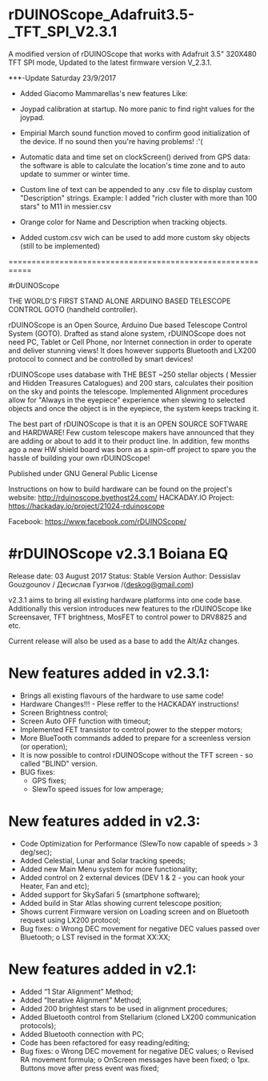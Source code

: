 # rDUINOScope_Adafruit3.5-_TFT_SPI_V2.3.1
A modified version of rDUINOScope that works with Adafruit 3.5" 320X480 TFT SPI mode, Updated to the latest firmware version V_2.3.1.



 ***-Update Saturday 23/9/2017
 - Added Giacomo Mammarellas's new features Like:

 - Joypad calibration at startup. No more panic to find right values for the joypad.
 - Empirial March sound function moved to confirm good initialization of the device. If no sound then you're having problems! :'(
 - Automatic data and time set on clockScreen() derived from GPS data: the software is able to calculate the location's time zone and      to auto update to summer or winter time.
 - Custom line of text can be appended to any .csv file to display custom "Description" strings. Example: I added "rich cluster with        more than 100 stars" to M11 in messier.csv
 - Orange color for Name and Description when tracking objects.
 - Added custom.csv wich can be used to add more custom sky objects (still to be implemented)

===========================================================

#rDUINOScope

THE WORLD'S FIRST STAND ALONE ARDUINO BASED TELESCOPE CONTROL GOTO (handheld controller). 

rDUINOScope is an Open Source, Arduino Due based Telescope Control System (GOTO). Drafted as stand alone system, rDUINOScope does not need PC, Tablet or Cell Phone, nor Internet connection in order to operate and deliver stunning views! It does however supports Bluetooth and LX200 protocol to connect and be controlled by smart devices!


rDUINOScope uses database with THE BEST ~250 stellar objects ( Messier and Hidden Treasures Catalogues) and 200 stars, calculates their position on the sky and points the telescope. Implemented Alignment procedures allow for "Always in the eyepiece" experience when slewing to selected objects and once the object is in the eyepiece, the system keeps tracking it.

The best part of rDUINOScope is that it is an OPEN SOURCE SOFTWARE and HARDWARE! Few custom telescope makers have announced that they are adding or about to add it to their product line. In addition, few months ago a new HW shield board was born as a spin-off project to spare you the hassle of building your own rDUINOScope!

Published under GNU General Public License

Instructions on how to build hardware can be found on the project's website: http://rduinoscope.byethost24.com/
HACKADAY.IO Project: https://hackaday.io/project/21024-rduinoscope

Facebook: https://www.facebook.com/rDUINOScope/


#rDUINOScope v2.3.1 Boiana EQ 
===========================================================
Release date: 03 August 2017
Status: Stable Version
Author: Dessislav Gouzgounov / Десислав Гузгнов /(deskog@gmail.com) 


v2.3.1 aims to bring all existing hardware platforms into one code base. Additionally this version introduces new features to the rDUINOScope like Screensaver, TFT brightness, MosFET to control power to DRV8825 and etc.

Current release will also be used as a base to add the Alt/Az changes.

New features added in v2.3.1:
===========================================================
- Brings all existing flavours of the hardware to use same code!
- Hardware Changes!!! - Plese reffer to the HACKADAY instructions!
- Screen Brightness control;
- Screen Auto OFF function with timeout;
- Implemented FET transistor to control power to the stepper motors;
- More BlueTooth commands added to prepare for a screenless version (or operation);
- It is now possible to control rDUINOScope without the TFT screen - so called "BLIND" version.
- BUG fixes:
	- GPS fixes;
	- SlewTo speed issues for low amperage;



New features added in v2.3:
===========================================================
- Code Optimization for Performance (SlewTo now capable of speeds > 3 deg/sec);
- Added Celestial, Lunar and Solar tracking speeds;
- Added new Main Menu system for more functionality;
- Added control on 2 external devices (DEV 1 & 2 - you can hook your Heater, Fan and etc);
- Added support for SkySafari 5 (smartphone software);
- Added build in Star Atlas showing current telescope position;
- Shows current Firmware version on Loading screen and on Bluetooth request using LX200 protocol;
- Bug fixes:
	o Wrong DEC movement for negative DEC values passed over Bluetooth;
	o LST revised in the format XX:XX;




New features added in v2.1:
===========================================================
- Added “1 Star Alignment” Method;
- Added “Iterative Alignment” Method;
- Added 200 brightest stars to be used in alignment procedures;
- Added Bluetooth control from Stellarium (cloned LX200 communication protocols);
- Added Bluetooth connection with PC;
- Code has been refactored for easy reading/editing;
- Bug fixes:
	o Wrong DEC movement for negative DEC values;
	o Revised RA movement formula;
	o OnScreen messages have been fixed;
	o 1px. Buttons move after press event was fixed;

